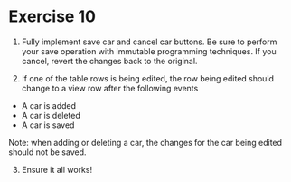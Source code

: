 # Exercise 10

1. Fully implement save car and cancel car buttons. Be sure to perform your save operation with immutable programming techniques. If you cancel, revert the changes back to the original.

2. If one of the table rows is being edited, the row being edited should change to a view row after the following events

- A car is added
- A car is deleted
- A car is saved

Note: when adding or deleting a car, the changes for the car being edited should not be saved.

3. Ensure it all works!
